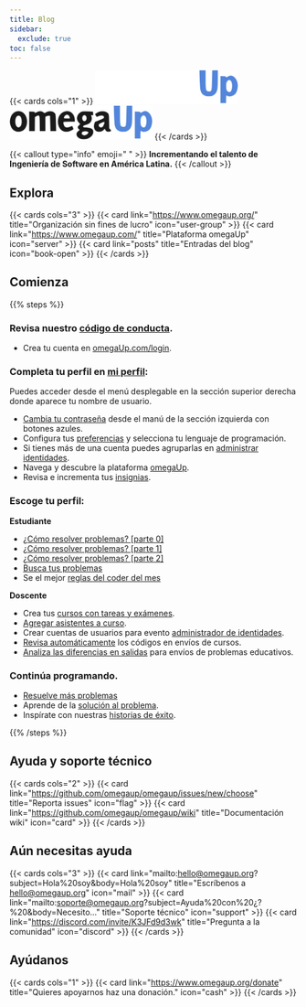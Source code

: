 ```yaml
---
title: Blog 
sidebar:
  exclude: true
toc: false
---
```


{{< cards cols="1" >}}
  <img class="hx-text-center hx-hidden dark:hx-block" src="/logo/omegaUp-dark.webp" alt="omegaUp blog" width="250">
  <img class="hx-text-center hx-block dark:hx-hidden" src="/logo/omegaUp.webp" alt="omegaUp blog" width="250">
{{< /cards >}}

{{< callout type="info" emoji=" " >}}
  **Incrementando el talento de Ingeniería de Software en América Latina.**
{{< /callout >}}

## Explora

{{< cards cols="3" >}}
  {{< card link="https://www.omegaup.org/" title="Organización sin fines de lucro" icon="user-group" >}}
  {{< card link="https://www.omegaup.com/" title="Plataforma omegaUp" icon="server" >}}
  {{< card link="posts" title="Entradas del blog" icon="book-open" >}}
{{< /cards >}}

## Comienza
{{% steps %}}

### Revisa nuestro [código de conducta](posts/codigo-de-conducta-en-omegaup/).
 - Crea tu cuenta en [omegaUp.com/login](https://omegaup.com/login).

### Completa tu perfil en [mi perfil](https://omegaup.com/profile/):
Puedes acceder desde el menú desplegable en la sección superior derecha donde aparece tu nombre de usuario.
 - [Cambia tu contraseña](https://omegaup.com/profile/#change-password) desde el manú de la sección izquierda con botones azules.
 - Configura tus [preferencias](https://omegaup.com/profile/#edit-preferences) y selecciona tu lenguaje de programación.
 - Si tienes más de una cuenta puedes agruparlas en [administrar identidades](https://omegaup.com/profile/#manage-identities).
 - Navega y descubre la plataforma [omegaUp](https://omegaup.com).
 - Revisa e incrementa tus [insignias](https://omegaup.com/badge/list/).

### Escoge tu perfil:

**Estudiante**
- [¿Cómo resolver problemas? [parte 0]](posts/introduccion-a-omegaup-parte-0/)
- [¿Cómo resolver problemas? [parte 1]](posts/introduccion-a-omegaup-parte-1/)
- [¿Cómo resolver problemas? [parte 2]](posts/introduccion-a-omegaup-parte-2-problemas-basicos/)
- [Busca tus problemas](https://omegaup.com/problem/collection/)
- Se el mejor [reglas del coder del mes](/posts/reglas-del-coder-del-mes/)


**Doscente**
- Crea tus [cursos con tareas y exámenes](/posts/anunciando-omegaup-escuelas/).
- [Agregar asistentes a curso](posts/revision-codigo-envios-cursos/#rol-de-asistente-de-ense%C3%B1anza).
- Crear cuentas de usuarios para evento [administrador de identidades](posts/administracion-de-identidades/).
- [Revisa automáticamente](posts/revision-codigo-envios-cursos/) los códigos en envíos de cursos.
- [Analiza las diferencias en salidas](posts/analisis-de-diferencias-en-salidas-para-envios-de-problemas-educativos/) para envíos de problemas educativos.

### Continúa programando.
- [Resuelve más problemas](https://omegaup.com/problem/collection/)
- Aprende de la [solución al problema](https://www.youtube.com/watch?v=Rnel7EJCy7A&list=PLdSCJwXErQ8GMdYCQfikpin40Q0AZMBwn).
- Inspírate con nuestras [historias de éxito](https://www.youtube.com/watch?v=DLWwm6glajg&list=PLdSCJwXErQ8HaBjqgL_ISj5UWnFFHGxJQ).

{{% /steps %}}

## Ayuda y soporte técnico

{{< cards cols="2" >}}
  {{< card link="https://github.com/omegaup/omegaup/issues/new/choose" title="Reporta issues" icon="flag" >}}
  {{< card link="https://github.com/omegaup/omegaup/wiki" title="Documentación wiki" icon="card" >}}
{{< /cards >}}

## Aún necesitas ayuda
{{< cards cols="3" >}}
  {{< card link="mailto:hello@omegaup.org?subject=Hola%20soy&body=Hola%20soy" title="Escríbenos a hello@omegaup.org" icon="mail" >}}
  {{< card link="mailto:soporte@omegaup.org?subject=Ayuda%20con%20¿?%20&body=Necesito..." title="Soporte técnico" icon="support" >}}
  {{< card link="https://discord.com/invite/K3JFd9d3wk" title="Pregunta a la comunidad" icon="discord" >}}
{{< /cards >}}

## Ayúdanos 
{{< cards cols="1" >}}
  {{< card link="https://www.omegaup.org/donate" title="Quieres apoyarnos haz una donación." icon="cash" >}}
{{< /cards >}}
